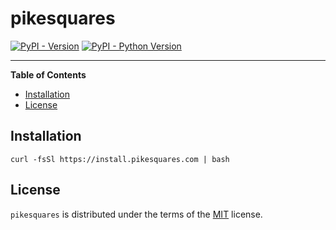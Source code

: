 # pikesquares

[![PyPI - Version](https://img.shields.io/pypi/v/pikesquares.svg)](https://pypi.org/project/pikesquares)
[![PyPI - Python Version](https://img.shields.io/pypi/pyversions/pikesquares.svg)](https://pypi.org/project/pikesquares)

-----

**Table of Contents**

- [Installation](#installation)
- [License](#license)

## Installation

```console
curl -fsSl https://install.pikesquares.com | bash
```

## License

`pikesquares` is distributed under the terms of the [MIT](https://spdx.org/licenses/MIT.html) license.
